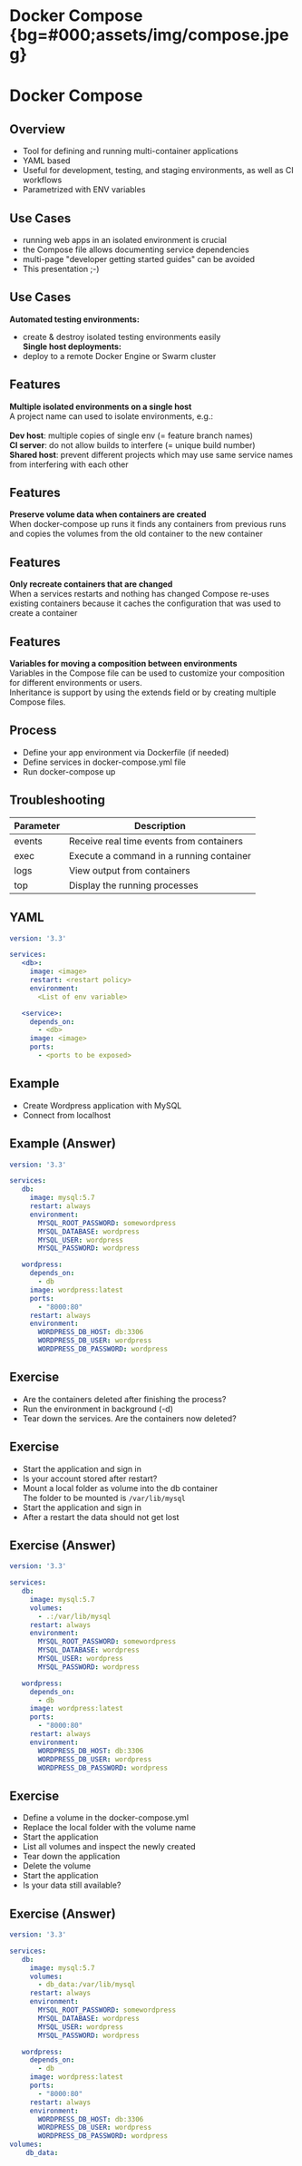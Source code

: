 # Docker Compose {bg=#000;assets/img/compose.jpeg}

# Docker Compose

## Overview
- Tool for defining and running multi-container applications
- YAML based
- Useful for development, testing, and staging environments, as well as CI workflows
- Parametrized with ENV variables

## Use Cases
- running web apps in an isolated environment is crucial
- the Compose file allows documenting service dependencies
- multi-page "developer getting started guides" can be avoided
- This presentation ;-)

## Use Cases

__Automated testing environments:__<br/>
- create & destroy isolated testing environments easily<br/>
__Single host deployments:__<br/>
- deploy to a remote Docker Engine or Swarm cluster

## Features
__Multiple isolated environments on a single host__<br/>
A project name can used to isolate environments, e.g.:<br/>
<br/>
**Dev host**: multiple copies of single env (= feature branch names)<br/>
**CI server**: do not allow builds to interfere (= unique build number)<br/>
**Shared host**: prevent different projects which may use same service names from interfering with each other

## Features
__Preserve volume data when containers are created__<br/>
When docker-compose up runs it finds any containers from previous runs and copies the volumes from the old container to the new container<br/>

## Features
__Only recreate containers that are changed__<br/>
When a services restarts and nothing has changed Compose re-uses existing containers because it caches the configuration that was used to create a container

## Features

__Variables for moving a composition between environments__<br/>
Variables in the Compose file can be used to customize your composition for different environments or users.<br/>
Inheritance is support by using the extends field or by creating multiple Compose files.

## Process
- Define your app environment via Dockerfile (if needed)
- Define services in docker-compose.yml file
- Run docker-compose up

## Troubleshooting

Parameter | Description
------------ | -------------
events | Receive real time events from containers
exec | Execute a command in a running container
logs | View output from containers
top | Display the running processes

## YAML

```yaml
version: '3.3'

services:
   <db>:
     image: <image>
     restart: <restart policy>
     environment:
       <List of env variable>

   <service>:
     depends_on:
       - <db>
     image: <image>
     ports:
       - <ports to be exposed>
```

## Example
- Create Wordpress application with MySQL
- Connect from localhost 

## Example (Answer)
```yaml
version: '3.3'

services:
   db:
     image: mysql:5.7
     restart: always
     environment:
       MYSQL_ROOT_PASSWORD: somewordpress
       MYSQL_DATABASE: wordpress
       MYSQL_USER: wordpress
       MYSQL_PASSWORD: wordpress

   wordpress:
     depends_on:
       - db
     image: wordpress:latest
     ports:
       - "8000:80"
     restart: always
     environment:
       WORDPRESS_DB_HOST: db:3306
       WORDPRESS_DB_USER: wordpress
       WORDPRESS_DB_PASSWORD: wordpress
```

## Exercise
- Are the containers deleted after finishing the process?
- Run the environment in background (-d)
- Tear down the services. Are the containers now deleted?

## Exercise
- Start the application and sign in
- Is your account stored after restart?
- Mount a local folder as volume into the db container<br/>
The folder to be mounted is `/var/lib/mysql`
- Start the application and sign in
- After a restart the data should not get lost

## Exercise (Answer)
```yaml
version: '3.3'

services:
   db:
     image: mysql:5.7
     volumes:
       - .:/var/lib/mysql
     restart: always
     environment:
       MYSQL_ROOT_PASSWORD: somewordpress
       MYSQL_DATABASE: wordpress
       MYSQL_USER: wordpress
       MYSQL_PASSWORD: wordpress

   wordpress:
     depends_on:
       - db
     image: wordpress:latest
     ports:
       - "8000:80"
     restart: always
     environment:
       WORDPRESS_DB_HOST: db:3306
       WORDPRESS_DB_USER: wordpress
       WORDPRESS_DB_PASSWORD: wordpress
```

## Exercise
- Define a volume in the docker-compose.yml
- Replace the local folder with the volume name
- Start the application
- List all volumes and inspect the newly created
- Tear down the application
- Delete the volume
- Start the application
- Is your data still available?

##  Exercise (Answer)
```yaml
version: '3.3'

services:
   db:
     image: mysql:5.7
     volumes:
       - db_data:/var/lib/mysql
     restart: always
     environment:
       MYSQL_ROOT_PASSWORD: somewordpress
       MYSQL_DATABASE: wordpress
       MYSQL_USER: wordpress
       MYSQL_PASSWORD: wordpress

   wordpress:
     depends_on:
       - db
     image: wordpress:latest
     ports:
       - "8000:80"
     restart: always
     environment:
       WORDPRESS_DB_HOST: db:3306
       WORDPRESS_DB_USER: wordpress
       WORDPRESS_DB_PASSWORD: wordpress
volumes:
    db_data:
```

